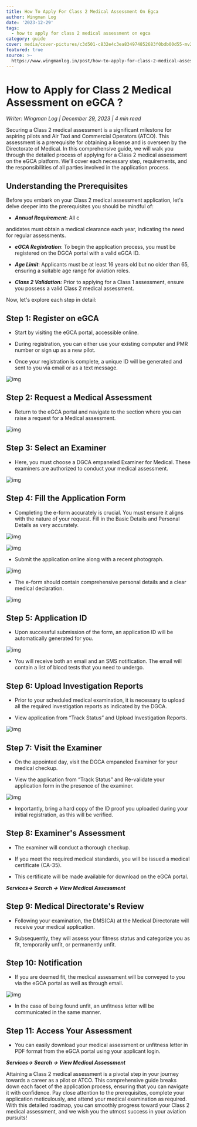 ```yaml
---
title: How To Apply For Class 2 Medical Assessment On Egca
author: Wingman Log
date: '2023-12-29'
tags:
  - how to apply for class 2 medical assessment on egca
category: guide
cover: media/cover-pictures/c3d501-c832e4c3ea834974852683f0bdb00d55-mv2-c32a4b15.png
featured: true
source: >-
  https://www.wingmanlog.in/post/how-to-apply-for-class-2-medical-assessment-on-egca
---
```


# How to Apply for Class 2 Medical Assessment on eGCA ?

*Writer: Wingman Log | December 29, 2023 | 4 min read*

Securing a Class 2 medical assessment is a significant milestone for aspiring pilots and Air Taxi and Commercial Operators (ATCO). This assessment is a prerequisite for obtaining a license and is overseen by the Directorate of Medical. In this comprehensive guide, we will walk you through the detailed process of applying for a Class 2 medical assessment on the eGCA platform. We'll cover each necessary step, requirements, and the responsibilities of all parties involved in the application process.

## Understanding the Prerequisites

Before you embark on your Class 2 medical assessment application, let's delve deeper into the prerequisites you should be mindful of:

*   ***Annual Requirement***: All c

andidates must obtain a medical clearance each year, indicating the need for regular assessments.

*   ***eGCA Registration***: To begin the application process, you must be registered on the DGCA portal with a valid eGCA ID.
    
*   ***Age Limit***: Applicants must be at least 16 years old but no older than 65, ensuring a suitable age range for aviation roles.
    
*   ***Class 2 Validation:*** Prior to applying for a Class 1 assessment, ensure you possess a valid Class 2 medical assessment.

Now, let's explore each step in detail:

## Step 1: Register on eGCA

*   Start by visiting the eGCA portal, accessible online.
    
*   During registration, you can either use your existing computer and PMR number or sign up as a new pilot.  

*   Once your registration is complete, a unique ID will be generated and sent to you via email or as a text message.  

![img](media/blog-media/c3d501-b17dd1e785fe4e50875d6e40cc46f7d9-mv2-b79e4d54.png)

## Step 2: Request a Medical Assessment

*   Return to the eGCA portal and navigate to the section where you can raise a request for a Medical assessment.  

![img](media/blog-media/c3d501-23ad39e39bde4d7ab285f3b63cbe66e8-mv2-8bfa8dfd.png)

## Step 3: Select an Examiner

*   Here, you must choose a DGCA empaneled Examiner for Medical. These examiners are authorized to conduct your medical assessment.

![img](media/blog-media/c3d501-cd8d399b31794526aa648d34e872a0ce-mv2-ff2ca4a2.png)

## Step 4: Fill the Application Form

*   Completing the e-form accurately is crucial. You must ensure it aligns with the nature of your request. Fill in the Basic Details and Personal Details as very accurately.

![img](media/blog-media/c3d501-0924b0c3089f4228be99b08aa96bdea8-mv2-99ad006f.png)

![img](media/blog-media/c3d501-0a9b8c98c47d4ba2984cf41aaa990680-mv2-f49e8c7a.png)

*   Submit the application online along with a recent photograph.  

![img](media/blog-media/c3d501-9b58f881f8714bdbb277517195f568c9-mv2-b3303944.png)

*   The e-form should contain comprehensive personal details and a clear medical declaration.  

![img](media/blog-media/c3d501-83f09d009efa4f58bb64078251263b4a-mv2-8f0bd848.png)

## Step 5: Application ID

*   Upon successful submission of the form, an application ID will be automatically generated for you.

![img](media/blog-media/c3d501-e23441ec59e54dc5b8d93e11396d1b7d-mv2-5c0868fb.png)

*   You will receive both an email and an SMS notification. The email will contain a list of blood tests that you need to undergo.

## Step 6: Upload Investigation Reports

*   Prior to your scheduled medical examination, it is necessary to upload all the required investigation reports as indicated by the DGCA.
    
*   View application from “Track Status” and Upload Investigation Reports.

![img](media/blog-media/c3d501-3f1281edb2be4f0cb390486c81cc0c58-mv2-03e86078.png)

## Step 7: Visit the Examiner

*   On the appointed day, visit the DGCA empaneled Examiner for your medical checkup.
    
*   View the application from “Track Status” and Re-validate your application form in the presence of the examiner.

![img](media/blog-media/c3d501-f9390d8718704cc9a341baba80651f54-mv2-942eb554.png)

*   Importantly, bring a hard copy of the ID proof you uploaded during your initial registration, as this will be verified.

## Step 8: Examiner's Assessment

*   The examiner will conduct a thorough checkup.
    
*   If you meet the required medical standards, you will be issued a medical certificate (CA-35).
    
*   This certificate will be made available for download on the eGCA portal.

***Services-> Search -> View Medical Assessment***

## Step 9: Medical Directorate's Review

*   Following your examination, the DMS(CA) at the Medical Directorate will receive your medical application.
    
*   Subsequently, they will assess your fitness status and categorize you as fit, temporarily unfit, or permanently unfit.

## Step 10: Notification

*   If you are deemed fit, the medical assessment will be conveyed to you via the eGCA portal as well as through email.

![img](media/blog-media/c3d501-8889764bf8fa4b7b8f26b53202cf7be6-mv2-668cd676.png)

*   In the case of being found unfit, an unfitness letter will be communicated in the same manner.

## Step 11: Access Your Assessment

*   You can easily download your medical assessment or unfitness letter in PDF format from the eGCA portal using your applicant login.

***Services-> Search -> View Medical Assessment***

Attaining a Class 2 medical assessment is a pivotal step in your journey towards a career as a pilot or ATCO. This comprehensive guide breaks down each facet of the application process, ensuring that you can navigate it with confidence. Pay close attention to the prerequisites, complete your application meticulously, and attend your medical examination as required. With this detailed roadmap, you can smoothly progress toward your Class 2 medical assessment, and we wish you the utmost success in your aviation pursuits!
